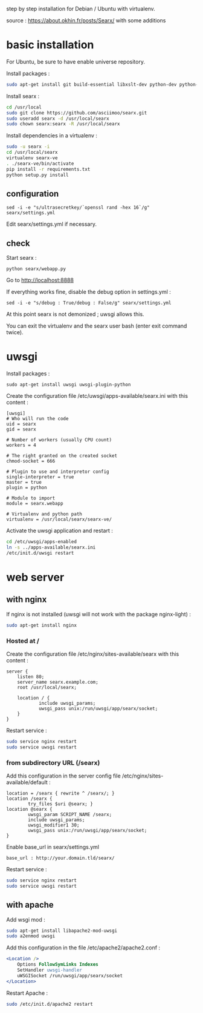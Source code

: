 step by step installation for Debian / Ubuntu with virtualenv.

source : https://about.okhin.fr/posts/Searx/ with some additions

# basic installation

For Ubuntu, be sure to have enable universe repository.

Install packages :
```sh
sudo apt-get install git build-essential libxslt-dev python-dev python-virtualenv python-pybabel zlib1g-dev
```
Install searx :
```sh
cd /usr/local
sudo git clone https://github.com/asciimoo/searx.git
sudo useradd searx -d /usr/local/searx
sudo chown searx:searx -R /usr/local/searx
```

Install dependencies in a virtualenv :
```sh
sudo -u searx -i
cd /usr/local/searx
virtualenv searx-ve
. ./searx-ve/bin/activate
pip install -r requirements.txt
python setup.py install
```

## configuration
```
sed -i -e "s/ultrasecretkey/`openssl rand -hex 16`/g" searx/settings.yml
```

Edit searx/settings.yml if necessary.

## check
Start searx :
```
python searx/webapp.py
```

Go to [http://localhost:8888](http://localhost:8888)

If everything works fine, disable the debug option in settings.yml :
```
sed -i -e "s/debug : True/debug : False/g" searx/settings.yml
```

At this point searx is not demonized ; uwsgi allows this.

You can exit the virtualenv and the searx user bash (enter exit command twice).

# uwsgi

Install packages :
```
sudo apt-get install uwsgi uwsgi-plugin-python
```

Create the configuration file /etc/uwsgi/apps-available/searx.ini with this content :
```
[uwsgi]
# Who will run the code
uid = searx
gid = searx

# Number of workers (usually CPU count)
workers = 4

# The right granted on the created socket
chmod-socket = 666

# Plugin to use and interpretor config
single-interpreter = true
master = true
plugin = python

# Module to import
module = searx.webapp

# Virtualenv and python path
virtualenv = /usr/local/searx/searx-ve/
```

Activate the uwsgi application and restart :
```sh
cd /etc/uwsgi/apps-enabled
ln -s ../apps-available/searx.ini
/etc/init.d/uwsgi restart
```

# web server

## with nginx
If nginx is not installed (uwsgi will not work with the package nginx-light) :
```sh
sudo apt-get install nginx
```


### Hosted at /

Create the configuration file /etc/nginx/sites-available/searx with this content :
```
server {
    listen 80;
    server_name searx.example.com;
    root /usr/local/searx;

    location / {
            include uwsgi_params;
            uwsgi_pass unix:/run/uwsgi/app/searx/socket;
    }
}
```
Restart service :
```sh
sudo service nginx restart
sudo service uwsgi restart
```

### from subdirectory URL (/searx)

Add this configuration in the server config file /etc/nginx/sites-available/default :
```
location = /searx { rewrite ^ /searx/; }
location /searx {
        try_files $uri @searx; }
location @searx {
        uwsgi_param SCRIPT_NAME /searx;
        include uwsgi_params;
        uwsgi_modifier1 30;
        uwsgi_pass unix:/run/uwsgi/app/searx/socket;
}
```

Enable base_url in searx/settings.yml
```
base_url : http://your.domain.tld/searx/
```

Restart service :
```sh
sudo service nginx restart
sudo service uwsgi restart
```

## with apache 

Add wsgi mod :
```sh
sudo apt-get install libapache2-mod-uwsgi
sudo a2enmod uwsgi
```

Add this configuration in the file /etc/apache2/apache2.conf :
```apache
<Location />
    Options FollowSymLinks Indexes
    SetHandler uwsgi-handler
    uWSGISocket /run/uwsgi/app/searx/socket
</Location>
```

Restart Apache :
```sh
sudo /etc/init.d/apache2 restart
```